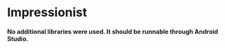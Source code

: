 # Impressionist
#### No additional libraries were used. It should be runnable through Android Studio.
